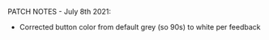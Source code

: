 PATCH NOTES - July 8th 2021:
- Corrected button color from default grey (so 90s) to white per feedback